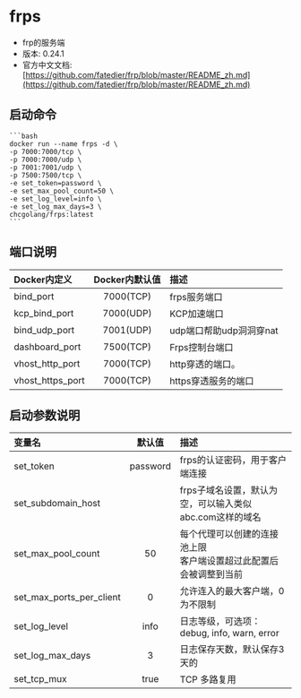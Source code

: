 # frps
* frp的服务端
* 版本: 0.24.1
* 官方中文文档:[https://github.com/fatedier/frp/blob/master/README_zh.md](https://github.com/fatedier/frp/blob/master/README_zh.md)
## 启动命令
	```bash
	docker run --name frps -d \
	-p 7000:7000/tcp \
	-p 7000:7000/udp \
	-p 7001:7001/udp \
	-p 7500:7500/tcp \
	-e set_token=password \
	-e set_max_pool_count=50 \
	-e set_log_level=info \
	-e set_log_max_days=3 \
	chcgolang/frps:latest
	```

## 端口说明

| Docker内定义 | Docker内默认值  | 描述 |
| :------------------- |:-----------:| :------------------------------------- |
| bind_port        | 7000(TCP)        | frps服务端口                           |
| kcp_bind_port    | 7000(UDP)        | KCP加速端口                            |
| bind_udp_port    | 7001(UDP)        | udp端口帮助udp洞洞穿nat                 |
| dashboard_port   | 7500(TCP)        | Frps控制台端口                         |
| vhost_http_port  | 7000(TCP)          | http穿透的端口。                        |
| vhost_https_port | 7000(TCP)         | https穿透服务的端口                     |

## 启动参数说明

| 变量名 | 默认值  | 描述 |
| :-------------------------- |:-----------:| :------------------------------------------------ |
| set_token                   | password    | frps的认证密码，用于客户端连接                         |
| set_subdomain_host          |             | frps子域名设置，默认为空，可以输入类似abc.com这样的域名   |
| set_max_pool_count          | 50          | 每个代理可以创建的连接池上限<br>客户端设置超过此配置后会被调整到当前                          |
| set_max_ports_per_client    | 0           | 允许连入的最大客户端，0为不限制                        |
| set_log_level               | info        | 日志等级，可选项：debug, info, warn, error           |
| set_log_max_days            | 3           | 日志保存天数，默认保存3天的                            |
| set_tcp_mux                 | true        | TCP 多路复用                                       |
